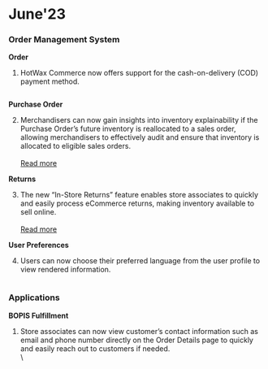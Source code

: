 # June'23

### Order Management System

**Order**

1. HotWax Commerce now offers support for the cash-on-delivery (COD) payment method.

<figure><img src="https://www.hotwax.co/hs-fs/hubfs/Added%20COD%20payment%20method.png?width=820&#x26;height=598&#x26;name=Added%20COD%20payment%20method.png" alt=""><figcaption></figcaption></figure>

**Purchase Order**

2. Merchandisers can now gain insights into inventory explainability if the Purchase Order’s future inventory is reallocated to a sales order, allowing merchandisers to effectively audit and ensure that inventory is allocated to eligible sales orders. \
   \
   [Read more](merchandisers-will-get-better-explainability-when-pos-future-inventory-is-reallocated.md)

**Returns**

3. The new “In-Store Returns” feature enables store associates to quickly and easily process eCommerce returns, making inventory available to sell online. \
   \
   [Read more](launched-in-store-returns.md)

**User Preferences**

4. Users can now choose their preferred language from the user profile to view rendered information.

<figure><img src="https://www.hotwax.co/hs-fs/hubfs/Add%20language%20preference.png?width=820&#x26;height=604&#x26;name=Add%20language%20preference.png" alt=""><figcaption></figcaption></figure>

### Applications

**BOPIS Fulfillment**

1.  Store associates can now view customer’s contact information such as email and phone number directly on the Order Details page to quickly and easily reach out to customers if needed.\
    \


    <figure><img src="https://www.hotwax.co/hs-fs/hubfs/Customer%20details.png?width=2064&#x26;height=1520&#x26;name=Customer%20details.png" alt=""><figcaption></figcaption></figure>


